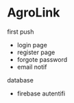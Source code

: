 # AgroLink

first push 

- login page
- register page
- forgote password
- email notif

database

- firebase autentifi
